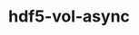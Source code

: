 ---
title: "hdf5-vol-async"
layout: cache
categories: [package, develop]
meta: {"versions": ["1.5", "1.6", "1.7"], "compilers": ["gcc@=11.1.0", "oneapi@=2023.1.0", "oneapi@=2023.2.0"], "oss": ["ubuntu20.04"], "platforms": ["linux"], "targets": ["ppc64le", "x86_64", "x86_64_v3"], "stacks": ["data-vis-sdk", "e4s", "e4s-oneapi", "e4s-power", "root"], "num_specs": 93, "num_specs_by_stack": {"e4s-power": 31, "root": 93, "e4s-oneapi": 9, "e4s": 32, "data-vis-sdk": 21}}
spec_details: [{"hash": "rn6k7m6rgo5bb3lpwjm2i72th3r3zx3y", "compiler": "gcc@=11.1.0", "versions": ["1.5"], "os": "ubuntu20.04", "platform": "linux", "target": "ppc64le", "variants": ["build_system=cmake", "build_type=RelWithDebInfo", "generator=make", "~ipo", "~memcpy"], "stacks": ["e4s-power", "root"], "size": "-", "tarball": "https://binaries.spack.io/develop/build_cache/linux-ubuntu20.04-ppc64le/gcc-11.1.0/hdf5-vol-async-1.5/linux-ubuntu20.04-ppc64le-gcc-11.1.0-hdf5-vol-async-1.5-rn6k7m6rgo5bb3lpwjm2i72th3r3zx3y.spack"}, {"hash": "r7hihxbvtdiiu7y7t2injfa42w6zrt4x", "compiler": "gcc@=11.1.0", "versions": ["1.7"], "os": "ubuntu20.04", "platform": "linux", "target": "ppc64le", "variants": ["build_system=cmake", "build_type=Release", "generator=make", "~ipo", "~memcpy"], "stacks": ["e4s-power", "root"], "size": "-", "tarball": "https://binaries.spack.io/develop/build_cache/linux-ubuntu20.04-ppc64le/gcc-11.1.0/hdf5-vol-async-1.7/linux-ubuntu20.04-ppc64le-gcc-11.1.0-hdf5-vol-async-1.7-r7hihxbvtdiiu7y7t2injfa42w6zrt4x.spack"}, {"hash": "5h2s55iwi2zh7lrhlxbl36bjmivkzy36", "compiler": "gcc@=11.1.0", "versions": ["1.6"], "os": "ubuntu20.04", "platform": "linux", "target": "ppc64le", "variants": ["build_system=cmake", "build_type=Release", "generator=make", "~ipo", "~memcpy"], "stacks": ["e4s-power", "root"], "size": "-", "tarball": "https://binaries.spack.io/develop/build_cache/linux-ubuntu20.04-ppc64le/gcc-11.1.0/hdf5-vol-async-1.6/linux-ubuntu20.04-ppc64le-gcc-11.1.0-hdf5-vol-async-1.6-5h2s55iwi2zh7lrhlxbl36bjmivkzy36.spack"}, {"hash": "nfsfsfjrkvrwoanqbigthim47os7lvbe", "compiler": "gcc@=11.1.0", "versions": ["1.6"], "os": "ubuntu20.04", "platform": "linux", "target": "ppc64le", "variants": ["build_system=cmake", "build_type=Release", "generator=make", "~ipo", "~memcpy"], "stacks": ["e4s-power", "root"], "size": "-", "tarball": "https://binaries.spack.io/develop/build_cache/linux-ubuntu20.04-ppc64le/gcc-11.1.0/hdf5-vol-async-1.6/linux-ubuntu20.04-ppc64le-gcc-11.1.0-hdf5-vol-async-1.6-nfsfsfjrkvrwoanqbigthim47os7lvbe.spack"}, {"hash": "7zi53ktk7qkx73t7aet6zielcrrlr6vw", "compiler": "gcc@=11.1.0", "versions": ["1.6"], "os": "ubuntu20.04", "platform": "linux", "target": "ppc64le", "variants": ["build_system=cmake", "build_type=Release", "generator=make", "~ipo", "~memcpy"], "stacks": ["e4s-power", "root"], "size": "-", "tarball": "https://binaries.spack.io/develop/build_cache/linux-ubuntu20.04-ppc64le/gcc-11.1.0/hdf5-vol-async-1.6/linux-ubuntu20.04-ppc64le-gcc-11.1.0-hdf5-vol-async-1.6-7zi53ktk7qkx73t7aet6zielcrrlr6vw.spack"}, {"hash": "oeghyj4e67ypornadpm445ylumkmcjpg", "compiler": "gcc@=11.1.0", "versions": ["1.6"], "os": "ubuntu20.04", "platform": "linux", "target": "ppc64le", "variants": ["build_system=cmake", "build_type=Release", "generator=make", "~ipo", "~memcpy"], "stacks": ["e4s-power", "root"], "size": "-", "tarball": "https://binaries.spack.io/develop/build_cache/linux-ubuntu20.04-ppc64le/gcc-11.1.0/hdf5-vol-async-1.6/linux-ubuntu20.04-ppc64le-gcc-11.1.0-hdf5-vol-async-1.6-oeghyj4e67ypornadpm445ylumkmcjpg.spack"}, {"hash": "vrjhalj73y2wgiig4tkxzsy5nuadyg7o", "compiler": "gcc@=11.1.0", "versions": ["1.6"], "os": "ubuntu20.04", "platform": "linux", "target": "ppc64le", "variants": ["build_system=cmake", "build_type=Release", "generator=make", "~ipo", "~memcpy"], "stacks": ["e4s-power", "root"], "size": "-", "tarball": "https://binaries.spack.io/develop/build_cache/linux-ubuntu20.04-ppc64le/gcc-11.1.0/hdf5-vol-async-1.6/linux-ubuntu20.04-ppc64le-gcc-11.1.0-hdf5-vol-async-1.6-vrjhalj73y2wgiig4tkxzsy5nuadyg7o.spack"}, {"hash": "pyk4tijmjlhnn52qcsnmsfkcd5kjkwcb", "compiler": "gcc@=11.1.0", "versions": ["1.7"], "os": "ubuntu20.04", "platform": "linux", "target": "ppc64le", "variants": ["build_system=cmake", "build_type=Release", "generator=make", "~ipo", "~memcpy"], "stacks": ["e4s-power", "root"], "size": "-", "tarball": "https://binaries.spack.io/develop/build_cache/linux-ubuntu20.04-ppc64le/gcc-11.1.0/hdf5-vol-async-1.7/linux-ubuntu20.04-ppc64le-gcc-11.1.0-hdf5-vol-async-1.7-pyk4tijmjlhnn52qcsnmsfkcd5kjkwcb.spack"}, {"hash": "db42hizczmolscnfayggkwmkt7ijtz73", "compiler": "gcc@=11.1.0", "versions": ["1.5"], "os": "ubuntu20.04", "platform": "linux", "target": "ppc64le", "variants": ["build_system=cmake", "build_type=Release", "generator=make", "~ipo", "~memcpy"], "stacks": ["e4s-power", "root"], "size": "-", "tarball": "https://binaries.spack.io/develop/build_cache/linux-ubuntu20.04-ppc64le/gcc-11.1.0/hdf5-vol-async-1.5/linux-ubuntu20.04-ppc64le-gcc-11.1.0-hdf5-vol-async-1.5-db42hizczmolscnfayggkwmkt7ijtz73.spack"}, {"hash": "cui3crljz6i5xe3jyfg5sjdsokvbw5ds", "compiler": "gcc@=11.1.0", "versions": ["1.7"], "os": "ubuntu20.04", "platform": "linux", "target": "ppc64le", "variants": ["build_system=cmake", "build_type=Release", "generator=make", "~ipo", "~memcpy"], "stacks": ["e4s-power", "root"], "size": "-", "tarball": "https://binaries.spack.io/develop/build_cache/linux-ubuntu20.04-ppc64le/gcc-11.1.0/hdf5-vol-async-1.7/linux-ubuntu20.04-ppc64le-gcc-11.1.0-hdf5-vol-async-1.7-cui3crljz6i5xe3jyfg5sjdsokvbw5ds.spack"}, {"hash": "pktpwgfvg7d5lpfyrtabt5atqjr7ifpz", "compiler": "gcc@=11.1.0", "versions": ["1.5"], "os": "ubuntu20.04", "platform": "linux", "target": "ppc64le", "variants": ["build_system=cmake", "build_type=Release", "generator=make", "~ipo", "~memcpy"], "stacks": ["e4s-power", "root"], "size": "-", "tarball": "https://binaries.spack.io/develop/build_cache/linux-ubuntu20.04-ppc64le/gcc-11.1.0/hdf5-vol-async-1.5/linux-ubuntu20.04-ppc64le-gcc-11.1.0-hdf5-vol-async-1.5-pktpwgfvg7d5lpfyrtabt5atqjr7ifpz.spack"}, {"hash": "saho63eoesmumbhn745pvpv43s26cw4k", "compiler": "gcc@=11.1.0", "versions": ["1.7"], "os": "ubuntu20.04", "platform": "linux", "target": "ppc64le", "variants": ["build_system=cmake", "build_type=Release", "generator=make", "~ipo", "~memcpy"], "stacks": ["e4s-power", "root"], "size": "-", "tarball": "https://binaries.spack.io/develop/build_cache/linux-ubuntu20.04-ppc64le/gcc-11.1.0/hdf5-vol-async-1.7/linux-ubuntu20.04-ppc64le-gcc-11.1.0-hdf5-vol-async-1.7-saho63eoesmumbhn745pvpv43s26cw4k.spack"}, {"hash": "3m5ks27s2ikshf5qdm3lwlb3jdkonutq", "compiler": "gcc@=11.1.0", "versions": ["1.7"], "os": "ubuntu20.04", "platform": "linux", "target": "ppc64le", "variants": ["build_system=cmake", "build_type=Release", "generator=make", "~ipo", "~memcpy"], "stacks": ["e4s-power", "root"], "size": "-", "tarball": "https://binaries.spack.io/develop/build_cache/linux-ubuntu20.04-ppc64le/gcc-11.1.0/hdf5-vol-async-1.7/linux-ubuntu20.04-ppc64le-gcc-11.1.0-hdf5-vol-async-1.7-3m5ks27s2ikshf5qdm3lwlb3jdkonutq.spack"}, {"hash": "abtjdn7w2qbyojxhndn4t2w2rz26siur", "compiler": "gcc@=11.1.0", "versions": ["1.5"], "os": "ubuntu20.04", "platform": "linux", "target": "ppc64le", "variants": ["build_system=cmake", "build_type=RelWithDebInfo", "generator=make", "~ipo", "~memcpy"], "stacks": ["e4s-power", "root"], "size": "-", "tarball": "https://binaries.spack.io/develop/build_cache/linux-ubuntu20.04-ppc64le/gcc-11.1.0/hdf5-vol-async-1.5/linux-ubuntu20.04-ppc64le-gcc-11.1.0-hdf5-vol-async-1.5-abtjdn7w2qbyojxhndn4t2w2rz26siur.spack"}, {"hash": "6ndb5axw56oevfocxffseavbzol7kobf", "compiler": "gcc@=11.1.0", "versions": ["1.7"], "os": "ubuntu20.04", "platform": "linux", "target": "ppc64le", "variants": ["build_system=cmake", "build_type=Release", "generator=make", "~ipo", "~memcpy"], "stacks": ["e4s-power", "root"], "size": "-", "tarball": "https://binaries.spack.io/develop/build_cache/linux-ubuntu20.04-ppc64le/gcc-11.1.0/hdf5-vol-async-1.7/linux-ubuntu20.04-ppc64le-gcc-11.1.0-hdf5-vol-async-1.7-6ndb5axw56oevfocxffseavbzol7kobf.spack"}, {"hash": "zry6xomjpdrmtd5qsyj3er5qpyawqb2z", "compiler": "gcc@=11.1.0", "versions": ["1.5"], "os": "ubuntu20.04", "platform": "linux", "target": "ppc64le", "variants": ["build_system=cmake", "build_type=Release", "generator=make", "~ipo", "~memcpy"], "stacks": ["e4s-power", "root"], "size": "-", "tarball": "https://binaries.spack.io/develop/build_cache/linux-ubuntu20.04-ppc64le/gcc-11.1.0/hdf5-vol-async-1.5/linux-ubuntu20.04-ppc64le-gcc-11.1.0-hdf5-vol-async-1.5-zry6xomjpdrmtd5qsyj3er5qpyawqb2z.spack"}, {"hash": "hhf2otfhqgorminnjcq3jtirhkrq35t7", "compiler": "gcc@=11.1.0", "versions": ["1.7"], "os": "ubuntu20.04", "platform": "linux", "target": "ppc64le", "variants": ["build_system=cmake", "build_type=Release", "generator=make", "~ipo", "~memcpy"], "stacks": ["e4s-power", "root"], "size": "-", "tarball": "https://binaries.spack.io/develop/build_cache/linux-ubuntu20.04-ppc64le/gcc-11.1.0/hdf5-vol-async-1.7/linux-ubuntu20.04-ppc64le-gcc-11.1.0-hdf5-vol-async-1.7-hhf2otfhqgorminnjcq3jtirhkrq35t7.spack"}, {"hash": "m43m4vf2agoz3fsfg2g3lzw72ikp7pj6", "compiler": "gcc@=11.1.0", "versions": ["1.7"], "os": "ubuntu20.04", "platform": "linux", "target": "ppc64le", "variants": ["build_system=cmake", "build_type=Release", "generator=make", "~ipo", "~memcpy"], "stacks": ["e4s-power", "root"], "size": "-", "tarball": "https://binaries.spack.io/develop/build_cache/linux-ubuntu20.04-ppc64le/gcc-11.1.0/hdf5-vol-async-1.7/linux-ubuntu20.04-ppc64le-gcc-11.1.0-hdf5-vol-async-1.7-m43m4vf2agoz3fsfg2g3lzw72ikp7pj6.spack"}, {"hash": "2upkfpdjiur3mhy4attvt43y762nw6dg", "compiler": "gcc@=11.1.0", "versions": ["1.7"], "os": "ubuntu20.04", "platform": "linux", "target": "ppc64le", "variants": ["build_system=cmake", "build_type=Release", "generator=make", "~ipo", "~memcpy"], "stacks": ["e4s-power", "root"], "size": "-", "tarball": "https://binaries.spack.io/develop/build_cache/linux-ubuntu20.04-ppc64le/gcc-11.1.0/hdf5-vol-async-1.7/linux-ubuntu20.04-ppc64le-gcc-11.1.0-hdf5-vol-async-1.7-2upkfpdjiur3mhy4attvt43y762nw6dg.spack"}, {"hash": "ngtl3cf4ailm6cniu4byuivo4ep5m5hm", "compiler": "gcc@=11.1.0", "versions": ["1.7"], "os": "ubuntu20.04", "platform": "linux", "target": "ppc64le", "variants": ["build_system=cmake", "build_type=Release", "generator=make", "~ipo", "~memcpy"], "stacks": ["e4s-power", "root"], "size": "-", "tarball": "https://binaries.spack.io/develop/build_cache/linux-ubuntu20.04-ppc64le/gcc-11.1.0/hdf5-vol-async-1.7/linux-ubuntu20.04-ppc64le-gcc-11.1.0-hdf5-vol-async-1.7-ngtl3cf4ailm6cniu4byuivo4ep5m5hm.spack"}, {"hash": "txmavpfzr2cs7bn5izbgknrnlge3eb5r", "compiler": "gcc@=11.1.0", "versions": ["1.7"], "os": "ubuntu20.04", "platform": "linux", "target": "ppc64le", "variants": ["build_system=cmake", "build_type=Release", "generator=make", "~ipo", "~memcpy"], "stacks": ["e4s-power", "root"], "size": "-", "tarball": "https://binaries.spack.io/develop/build_cache/linux-ubuntu20.04-ppc64le/gcc-11.1.0/hdf5-vol-async-1.7/linux-ubuntu20.04-ppc64le-gcc-11.1.0-hdf5-vol-async-1.7-txmavpfzr2cs7bn5izbgknrnlge3eb5r.spack"}, {"hash": "wly4zf3xjluqivtgkf26q7a3c6g7rov4", "compiler": "gcc@=11.1.0", "versions": ["1.7"], "os": "ubuntu20.04", "platform": "linux", "target": "ppc64le", "variants": ["build_system=cmake", "build_type=Release", "generator=make", "~ipo", "~memcpy"], "stacks": ["e4s-power", "root"], "size": "-", "tarball": "https://binaries.spack.io/develop/build_cache/linux-ubuntu20.04-ppc64le/gcc-11.1.0/hdf5-vol-async-1.7/linux-ubuntu20.04-ppc64le-gcc-11.1.0-hdf5-vol-async-1.7-wly4zf3xjluqivtgkf26q7a3c6g7rov4.spack"}, {"hash": "ecaxo6n3f3icejx6frdumeytmxpqo7rp", "compiler": "gcc@=11.1.0", "versions": ["1.7"], "os": "ubuntu20.04", "platform": "linux", "target": "ppc64le", "variants": ["build_system=cmake", "build_type=Release", "generator=make", "~ipo", "~memcpy"], "stacks": ["e4s-power", "root"], "size": "-", "tarball": "https://binaries.spack.io/develop/build_cache/linux-ubuntu20.04-ppc64le/gcc-11.1.0/hdf5-vol-async-1.7/linux-ubuntu20.04-ppc64le-gcc-11.1.0-hdf5-vol-async-1.7-ecaxo6n3f3icejx6frdumeytmxpqo7rp.spack"}, {"hash": "6vfmn3frgoopkwpuo22mfayarlck2sqr", "compiler": "gcc@=11.1.0", "versions": ["1.7"], "os": "ubuntu20.04", "platform": "linux", "target": "ppc64le", "variants": ["build_system=cmake", "build_type=Release", "generator=make", "~ipo", "~memcpy"], "stacks": ["e4s-power", "root"], "size": "-", "tarball": "https://binaries.spack.io/develop/build_cache/linux-ubuntu20.04-ppc64le/gcc-11.1.0/hdf5-vol-async-1.7/linux-ubuntu20.04-ppc64le-gcc-11.1.0-hdf5-vol-async-1.7-6vfmn3frgoopkwpuo22mfayarlck2sqr.spack"}, {"hash": "evitpogqc6mljiaxsig5dg463ao7kbrc", "compiler": "gcc@=11.1.0", "versions": ["1.7"], "os": "ubuntu20.04", "platform": "linux", "target": "ppc64le", "variants": ["build_system=cmake", "build_type=Release", "generator=make", "~ipo", "~memcpy"], "stacks": ["e4s-power", "root"], "size": "-", "tarball": "https://binaries.spack.io/develop/build_cache/linux-ubuntu20.04-ppc64le/gcc-11.1.0/hdf5-vol-async-1.7/linux-ubuntu20.04-ppc64le-gcc-11.1.0-hdf5-vol-async-1.7-evitpogqc6mljiaxsig5dg463ao7kbrc.spack"}, {"hash": "xgcplyeapvursj64g4h3oj2lwxeo5brk", "compiler": "gcc@=11.1.0", "versions": ["1.5"], "os": "ubuntu20.04", "platform": "linux", "target": "ppc64le", "variants": ["build_system=cmake", "build_type=RelWithDebInfo", "generator=make", "~ipo", "~memcpy"], "stacks": ["e4s-power", "root"], "size": "-", "tarball": "https://binaries.spack.io/develop/build_cache/linux-ubuntu20.04-ppc64le/gcc-11.1.0/hdf5-vol-async-1.5/linux-ubuntu20.04-ppc64le-gcc-11.1.0-hdf5-vol-async-1.5-xgcplyeapvursj64g4h3oj2lwxeo5brk.spack"}, {"hash": "2pmkpbn3io6pyg3sz5gjrjku6yibh5l5", "compiler": "gcc@=11.1.0", "versions": ["1.5"], "os": "ubuntu20.04", "platform": "linux", "target": "ppc64le", "variants": ["build_system=cmake", "build_type=Release", "generator=make", "~ipo", "~memcpy"], "stacks": ["e4s-power", "root"], "size": "-", "tarball": "https://binaries.spack.io/develop/build_cache/linux-ubuntu20.04-ppc64le/gcc-11.1.0/hdf5-vol-async-1.5/linux-ubuntu20.04-ppc64le-gcc-11.1.0-hdf5-vol-async-1.5-2pmkpbn3io6pyg3sz5gjrjku6yibh5l5.spack"}, {"hash": "k6xpiaftyz2l5tb7oykiode4r5ghemaq", "compiler": "gcc@=11.1.0", "versions": ["1.5"], "os": "ubuntu20.04", "platform": "linux", "target": "ppc64le", "variants": ["build_system=cmake", "build_type=RelWithDebInfo", "generator=make", "~ipo", "~memcpy"], "stacks": ["e4s-power", "root"], "size": "-", "tarball": "https://binaries.spack.io/develop/build_cache/linux-ubuntu20.04-ppc64le/gcc-11.1.0/hdf5-vol-async-1.5/linux-ubuntu20.04-ppc64le-gcc-11.1.0-hdf5-vol-async-1.5-k6xpiaftyz2l5tb7oykiode4r5ghemaq.spack"}, {"hash": "tm2d5y7zndafiv2om6kslpfugo5cijh5", "compiler": "gcc@=11.1.0", "versions": ["1.5"], "os": "ubuntu20.04", "platform": "linux", "target": "ppc64le", "variants": ["build_system=cmake", "build_type=Release", "generator=make", "~ipo", "~memcpy"], "stacks": ["e4s-power", "root"], "size": "-", "tarball": "https://binaries.spack.io/develop/build_cache/linux-ubuntu20.04-ppc64le/gcc-11.1.0/hdf5-vol-async-1.5/linux-ubuntu20.04-ppc64le-gcc-11.1.0-hdf5-vol-async-1.5-tm2d5y7zndafiv2om6kslpfugo5cijh5.spack"}, {"hash": "rknf32h2reppdparo7evixxpjxsqezqq", "compiler": "gcc@=11.1.0", "versions": ["1.5"], "os": "ubuntu20.04", "platform": "linux", "target": "ppc64le", "variants": ["build_system=cmake", "build_type=Release", "generator=make", "~ipo", "~memcpy"], "stacks": ["e4s-power", "root"], "size": "-", "tarball": "https://binaries.spack.io/develop/build_cache/linux-ubuntu20.04-ppc64le/gcc-11.1.0/hdf5-vol-async-1.5/linux-ubuntu20.04-ppc64le-gcc-11.1.0-hdf5-vol-async-1.5-rknf32h2reppdparo7evixxpjxsqezqq.spack"}, {"hash": "hhb7udw3nuvqhyu3ynr75dr7fdumbnvk", "compiler": "gcc@=11.1.0", "versions": ["1.6"], "os": "ubuntu20.04", "platform": "linux", "target": "ppc64le", "variants": ["build_system=cmake", "build_type=Release", "generator=make", "~ipo", "~memcpy"], "stacks": ["e4s-power", "root"], "size": "-", "tarball": "https://binaries.spack.io/develop/build_cache/linux-ubuntu20.04-ppc64le/gcc-11.1.0/hdf5-vol-async-1.6/linux-ubuntu20.04-ppc64le-gcc-11.1.0-hdf5-vol-async-1.6-hhb7udw3nuvqhyu3ynr75dr7fdumbnvk.spack"}, {"hash": "ar4wzqcho4fopeuyqhyx6hcze6lwqnlq", "compiler": "oneapi@=2023.1.0", "versions": ["1.6"], "os": "ubuntu20.04", "platform": "linux", "target": "x86_64", "variants": ["build_system=cmake", "build_type=Release", "generator=make", "~ipo", "~memcpy"], "stacks": ["e4s-oneapi", "root"], "size": "-", "tarball": "https://binaries.spack.io/develop/build_cache/linux-ubuntu20.04-x86_64/oneapi-2023.1.0/hdf5-vol-async-1.6/linux-ubuntu20.04-x86_64-oneapi-2023.1.0-hdf5-vol-async-1.6-ar4wzqcho4fopeuyqhyx6hcze6lwqnlq.spack"}, {"hash": "rexpkp5qmtyza7wszg76pjkx63z5szq5", "compiler": "oneapi@=2023.1.0", "versions": ["1.6"], "os": "ubuntu20.04", "platform": "linux", "target": "x86_64", "variants": ["build_system=cmake", "build_type=Release", "generator=make", "~ipo", "~memcpy"], "stacks": ["e4s-oneapi", "root"], "size": "-", "tarball": "https://binaries.spack.io/develop/build_cache/linux-ubuntu20.04-x86_64/oneapi-2023.1.0/hdf5-vol-async-1.6/linux-ubuntu20.04-x86_64-oneapi-2023.1.0-hdf5-vol-async-1.6-rexpkp5qmtyza7wszg76pjkx63z5szq5.spack"}, {"hash": "r356phpvp6rgqfbu56u5iz3l4to7fo42", "compiler": "oneapi@=2023.1.0", "versions": ["1.6"], "os": "ubuntu20.04", "platform": "linux", "target": "x86_64", "variants": ["build_system=cmake", "build_type=Release", "generator=make", "~ipo", "~memcpy"], "stacks": ["e4s-oneapi", "root"], "size": "-", "tarball": "https://binaries.spack.io/develop/build_cache/linux-ubuntu20.04-x86_64/oneapi-2023.1.0/hdf5-vol-async-1.6/linux-ubuntu20.04-x86_64-oneapi-2023.1.0-hdf5-vol-async-1.6-r356phpvp6rgqfbu56u5iz3l4to7fo42.spack"}, {"hash": "7ei4zwh5gh5emuam733p2rqlcbkxcf7g", "compiler": "oneapi@=2023.2.0", "versions": ["1.7"], "os": "ubuntu20.04", "platform": "linux", "target": "x86_64", "variants": ["build_system=cmake", "build_type=Release", "generator=make", "~ipo", "~memcpy"], "stacks": ["e4s-oneapi", "root"], "size": "-", "tarball": "https://binaries.spack.io/develop/build_cache/linux-ubuntu20.04-x86_64/oneapi-2023.2.0/hdf5-vol-async-1.7/linux-ubuntu20.04-x86_64-oneapi-2023.2.0-hdf5-vol-async-1.7-7ei4zwh5gh5emuam733p2rqlcbkxcf7g.spack"}, {"hash": "7e3cufj2eeott6iqqksi2n22wcipj2ji", "compiler": "oneapi@=2023.2.0", "versions": ["1.7"], "os": "ubuntu20.04", "platform": "linux", "target": "x86_64", "variants": ["build_system=cmake", "build_type=Release", "generator=make", "~ipo", "~memcpy"], "stacks": ["e4s-oneapi", "root"], "size": "-", "tarball": "https://binaries.spack.io/develop/build_cache/linux-ubuntu20.04-x86_64/oneapi-2023.2.0/hdf5-vol-async-1.7/linux-ubuntu20.04-x86_64-oneapi-2023.2.0-hdf5-vol-async-1.7-7e3cufj2eeott6iqqksi2n22wcipj2ji.spack"}, {"hash": "lqhh26fd7m37fwphotbuvjh44v6c7j6n", "compiler": "oneapi@=2023.2.0", "versions": ["1.7"], "os": "ubuntu20.04", "platform": "linux", "target": "x86_64", "variants": ["build_system=cmake", "build_type=Release", "generator=make", "~ipo", "~memcpy"], "stacks": ["e4s-oneapi", "root"], "size": "-", "tarball": "https://binaries.spack.io/develop/build_cache/linux-ubuntu20.04-x86_64/oneapi-2023.2.0/hdf5-vol-async-1.7/linux-ubuntu20.04-x86_64-oneapi-2023.2.0-hdf5-vol-async-1.7-lqhh26fd7m37fwphotbuvjh44v6c7j6n.spack"}, {"hash": "frmrvaozbmyr23ysjalbzetasiyxh32p", "compiler": "oneapi@=2023.2.0", "versions": ["1.7"], "os": "ubuntu20.04", "platform": "linux", "target": "x86_64", "variants": ["build_system=cmake", "build_type=Release", "generator=make", "~ipo", "~memcpy"], "stacks": ["e4s-oneapi", "root"], "size": "-", "tarball": "https://binaries.spack.io/develop/build_cache/linux-ubuntu20.04-x86_64/oneapi-2023.2.0/hdf5-vol-async-1.7/linux-ubuntu20.04-x86_64-oneapi-2023.2.0-hdf5-vol-async-1.7-frmrvaozbmyr23ysjalbzetasiyxh32p.spack"}, {"hash": "oxrqao6md5qchgb7srmbldpgud5phdb3", "compiler": "oneapi@=2023.2.0", "versions": ["1.7"], "os": "ubuntu20.04", "platform": "linux", "target": "x86_64", "variants": ["build_system=cmake", "build_type=Release", "generator=make", "~ipo", "~memcpy"], "stacks": ["e4s-oneapi", "root"], "size": "-", "tarball": "https://binaries.spack.io/develop/build_cache/linux-ubuntu20.04-x86_64/oneapi-2023.2.0/hdf5-vol-async-1.7/linux-ubuntu20.04-x86_64-oneapi-2023.2.0-hdf5-vol-async-1.7-oxrqao6md5qchgb7srmbldpgud5phdb3.spack"}, {"hash": "o2av2r3xctrl2lwqe6w5dj6lpkvkzcza", "compiler": "oneapi@=2023.2.0", "versions": ["1.7"], "os": "ubuntu20.04", "platform": "linux", "target": "x86_64", "variants": ["build_system=cmake", "build_type=Release", "generator=make", "~ipo", "~memcpy"], "stacks": ["e4s-oneapi", "root"], "size": "-", "tarball": "https://binaries.spack.io/develop/build_cache/linux-ubuntu20.04-x86_64/oneapi-2023.2.0/hdf5-vol-async-1.7/linux-ubuntu20.04-x86_64-oneapi-2023.2.0-hdf5-vol-async-1.7-o2av2r3xctrl2lwqe6w5dj6lpkvkzcza.spack"}, {"hash": "cnkyejeifb6p65dccgf5jlttiwtmhdrh", "compiler": "gcc@=11.1.0", "versions": ["1.5"], "os": "ubuntu20.04", "platform": "linux", "target": "x86_64_v3", "variants": ["build_system=cmake", "build_type=Release", "generator=make", "~ipo", "~memcpy"], "stacks": ["e4s", "root"], "size": "-", "tarball": "https://binaries.spack.io/develop/build_cache/linux-ubuntu20.04-x86_64_v3/gcc-11.1.0/hdf5-vol-async-1.5/linux-ubuntu20.04-x86_64_v3-gcc-11.1.0-hdf5-vol-async-1.5-cnkyejeifb6p65dccgf5jlttiwtmhdrh.spack"}, {"hash": "44meydaxvmsdsygz5astqbpgm2lvj22f", "compiler": "gcc@=11.1.0", "versions": ["1.5"], "os": "ubuntu20.04", "platform": "linux", "target": "x86_64_v3", "variants": ["build_system=cmake", "build_type=Release", "generator=make", "~ipo", "~memcpy"], "stacks": ["e4s", "root"], "size": "-", "tarball": "https://binaries.spack.io/develop/build_cache/linux-ubuntu20.04-x86_64_v3/gcc-11.1.0/hdf5-vol-async-1.5/linux-ubuntu20.04-x86_64_v3-gcc-11.1.0-hdf5-vol-async-1.5-44meydaxvmsdsygz5astqbpgm2lvj22f.spack"}, {"hash": "ryjqms5skb4nqno6eowubnz65gob77a6", "compiler": "gcc@=11.1.0", "versions": ["1.5"], "os": "ubuntu20.04", "platform": "linux", "target": "x86_64_v3", "variants": ["build_system=cmake", "build_type=Release", "generator=make", "~ipo", "~memcpy"], "stacks": ["e4s", "root"], "size": "-", "tarball": "https://binaries.spack.io/develop/build_cache/linux-ubuntu20.04-x86_64_v3/gcc-11.1.0/hdf5-vol-async-1.5/linux-ubuntu20.04-x86_64_v3-gcc-11.1.0-hdf5-vol-async-1.5-ryjqms5skb4nqno6eowubnz65gob77a6.spack"}, {"hash": "qdvbwteq432fjfbml4hhx6o52xya73n2", "compiler": "gcc@=11.1.0", "versions": ["1.6"], "os": "ubuntu20.04", "platform": "linux", "target": "x86_64_v3", "variants": ["build_system=cmake", "build_type=Release", "generator=make", "~ipo", "~memcpy"], "stacks": ["data-vis-sdk", "root"], "size": "-", "tarball": "https://binaries.spack.io/develop/build_cache/linux-ubuntu20.04-x86_64_v3/gcc-11.1.0/hdf5-vol-async-1.6/linux-ubuntu20.04-x86_64_v3-gcc-11.1.0-hdf5-vol-async-1.6-qdvbwteq432fjfbml4hhx6o52xya73n2.spack"}, {"hash": "3ct7a7vcgdptdpprvwpxvdiprejco44u", "compiler": "gcc@=11.1.0", "versions": ["1.5"], "os": "ubuntu20.04", "platform": "linux", "target": "x86_64_v3", "variants": ["build_system=cmake", "build_type=RelWithDebInfo", "generator=make", "~ipo", "~memcpy"], "stacks": ["data-vis-sdk", "root"], "size": "-", "tarball": "https://binaries.spack.io/develop/build_cache/linux-ubuntu20.04-x86_64_v3/gcc-11.1.0/hdf5-vol-async-1.5/linux-ubuntu20.04-x86_64_v3-gcc-11.1.0-hdf5-vol-async-1.5-3ct7a7vcgdptdpprvwpxvdiprejco44u.spack"}, {"hash": "uy7fixps74bfwkfypabf5xxd2674jri7", "compiler": "gcc@=11.1.0", "versions": ["1.5"], "os": "ubuntu20.04", "platform": "linux", "target": "x86_64_v3", "variants": ["build_system=cmake", "build_type=RelWithDebInfo", "generator=make", "~ipo", "~memcpy"], "stacks": ["data-vis-sdk", "root"], "size": "-", "tarball": "https://binaries.spack.io/develop/build_cache/linux-ubuntu20.04-x86_64_v3/gcc-11.1.0/hdf5-vol-async-1.5/linux-ubuntu20.04-x86_64_v3-gcc-11.1.0-hdf5-vol-async-1.5-uy7fixps74bfwkfypabf5xxd2674jri7.spack"}, {"hash": "uxyen4wig3m7b7xwngzngregfcrykebn", "compiler": "gcc@=11.1.0", "versions": ["1.5"], "os": "ubuntu20.04", "platform": "linux", "target": "x86_64_v3", "variants": ["build_system=cmake", "build_type=Release", "generator=make", "~ipo", "~memcpy"], "stacks": ["data-vis-sdk", "root"], "size": "-", "tarball": "https://binaries.spack.io/develop/build_cache/linux-ubuntu20.04-x86_64_v3/gcc-11.1.0/hdf5-vol-async-1.5/linux-ubuntu20.04-x86_64_v3-gcc-11.1.0-hdf5-vol-async-1.5-uxyen4wig3m7b7xwngzngregfcrykebn.spack"}, {"hash": "lajbtni5uxwwbxaip6hqzb6lf7w7bz5m", "compiler": "gcc@=11.1.0", "versions": ["1.6"], "os": "ubuntu20.04", "platform": "linux", "target": "x86_64_v3", "variants": ["build_system=cmake", "build_type=Release", "generator=make", "~ipo", "~memcpy"], "stacks": ["data-vis-sdk", "root"], "size": "-", "tarball": "https://binaries.spack.io/develop/build_cache/linux-ubuntu20.04-x86_64_v3/gcc-11.1.0/hdf5-vol-async-1.6/linux-ubuntu20.04-x86_64_v3-gcc-11.1.0-hdf5-vol-async-1.6-lajbtni5uxwwbxaip6hqzb6lf7w7bz5m.spack"}, {"hash": "mefm2jzgkk7blxisdai6el6vtwadmghc", "compiler": "gcc@=11.1.0", "versions": ["1.7"], "os": "ubuntu20.04", "platform": "linux", "target": "x86_64_v3", "variants": ["build_system=cmake", "build_type=Release", "generator=make", "~ipo", "~memcpy"], "stacks": ["data-vis-sdk", "root"], "size": "-", "tarball": "https://binaries.spack.io/develop/build_cache/linux-ubuntu20.04-x86_64_v3/gcc-11.1.0/hdf5-vol-async-1.7/linux-ubuntu20.04-x86_64_v3-gcc-11.1.0-hdf5-vol-async-1.7-mefm2jzgkk7blxisdai6el6vtwadmghc.spack"}, {"hash": "gtfhq6mv55qbbzg5dz36vd57pqmndxa5", "compiler": "gcc@=11.1.0", "versions": ["1.5"], "os": "ubuntu20.04", "platform": "linux", "target": "x86_64_v3", "variants": ["build_system=cmake", "build_type=Release", "generator=make", "~ipo", "~memcpy"], "stacks": ["data-vis-sdk", "root"], "size": "-", "tarball": "https://binaries.spack.io/develop/build_cache/linux-ubuntu20.04-x86_64_v3/gcc-11.1.0/hdf5-vol-async-1.5/linux-ubuntu20.04-x86_64_v3-gcc-11.1.0-hdf5-vol-async-1.5-gtfhq6mv55qbbzg5dz36vd57pqmndxa5.spack"}, {"hash": "liju752qjjzfch5nnvtrmza2qbgiz75m", "compiler": "gcc@=11.1.0", "versions": ["1.7"], "os": "ubuntu20.04", "platform": "linux", "target": "x86_64_v3", "variants": ["build_system=cmake", "build_type=Release", "generator=make", "~ipo", "~memcpy"], "stacks": ["e4s", "root"], "size": "-", "tarball": "https://binaries.spack.io/develop/build_cache/linux-ubuntu20.04-x86_64_v3/gcc-11.1.0/hdf5-vol-async-1.7/linux-ubuntu20.04-x86_64_v3-gcc-11.1.0-hdf5-vol-async-1.7-liju752qjjzfch5nnvtrmza2qbgiz75m.spack"}, {"hash": "rwfdqpibfrmaytok2ulneidv5socmyuk", "compiler": "gcc@=11.1.0", "versions": ["1.7"], "os": "ubuntu20.04", "platform": "linux", "target": "x86_64_v3", "variants": ["build_system=cmake", "build_type=Release", "generator=make", "~ipo", "~memcpy"], "stacks": ["data-vis-sdk", "root"], "size": "-", "tarball": "https://binaries.spack.io/develop/build_cache/linux-ubuntu20.04-x86_64_v3/gcc-11.1.0/hdf5-vol-async-1.7/linux-ubuntu20.04-x86_64_v3-gcc-11.1.0-hdf5-vol-async-1.7-rwfdqpibfrmaytok2ulneidv5socmyuk.spack"}, {"hash": "dmvxgdi3k53uacokq362rhv5a4mrspzu", "compiler": "gcc@=11.1.0", "versions": ["1.6"], "os": "ubuntu20.04", "platform": "linux", "target": "x86_64_v3", "variants": ["build_system=cmake", "build_type=Release", "generator=make", "~ipo", "~memcpy"], "stacks": ["data-vis-sdk", "root"], "size": "-", "tarball": "https://binaries.spack.io/develop/build_cache/linux-ubuntu20.04-x86_64_v3/gcc-11.1.0/hdf5-vol-async-1.6/linux-ubuntu20.04-x86_64_v3-gcc-11.1.0-hdf5-vol-async-1.6-dmvxgdi3k53uacokq362rhv5a4mrspzu.spack"}, {"hash": "6nttwhs2spgkkbbmj3mggftrzp7oge6y", "compiler": "gcc@=11.1.0", "versions": ["1.5"], "os": "ubuntu20.04", "platform": "linux", "target": "x86_64_v3", "variants": ["build_system=cmake", "build_type=RelWithDebInfo", "generator=make", "~ipo", "~memcpy"], "stacks": ["data-vis-sdk", "root"], "size": "-", "tarball": "https://binaries.spack.io/develop/build_cache/linux-ubuntu20.04-x86_64_v3/gcc-11.1.0/hdf5-vol-async-1.5/linux-ubuntu20.04-x86_64_v3-gcc-11.1.0-hdf5-vol-async-1.5-6nttwhs2spgkkbbmj3mggftrzp7oge6y.spack"}, {"hash": "3z3ppzw6sjh57rnkbkzmm7uaitoryn7n", "compiler": "gcc@=11.1.0", "versions": ["1.5"], "os": "ubuntu20.04", "platform": "linux", "target": "x86_64_v3", "variants": ["build_system=cmake", "build_type=Release", "generator=make", "~ipo", "~memcpy"], "stacks": ["e4s", "root"], "size": "-", "tarball": "https://binaries.spack.io/develop/build_cache/linux-ubuntu20.04-x86_64_v3/gcc-11.1.0/hdf5-vol-async-1.5/linux-ubuntu20.04-x86_64_v3-gcc-11.1.0-hdf5-vol-async-1.5-3z3ppzw6sjh57rnkbkzmm7uaitoryn7n.spack"}, {"hash": "scznaxhwao3gfpdhihhvk7vf27phjj3g", "compiler": "gcc@=11.1.0", "versions": ["1.5"], "os": "ubuntu20.04", "platform": "linux", "target": "x86_64_v3", "variants": ["build_system=cmake", "build_type=RelWithDebInfo", "generator=make", "~ipo", "~memcpy"], "stacks": ["e4s", "root"], "size": "-", "tarball": "https://binaries.spack.io/develop/build_cache/linux-ubuntu20.04-x86_64_v3/gcc-11.1.0/hdf5-vol-async-1.5/linux-ubuntu20.04-x86_64_v3-gcc-11.1.0-hdf5-vol-async-1.5-scznaxhwao3gfpdhihhvk7vf27phjj3g.spack"}, {"hash": "wgcjdmd3dw3mywrrrf5l2wrfzfplnfrd", "compiler": "gcc@=11.1.0", "versions": ["1.6"], "os": "ubuntu20.04", "platform": "linux", "target": "x86_64_v3", "variants": ["build_system=cmake", "build_type=Release", "generator=make", "~ipo", "~memcpy"], "stacks": ["data-vis-sdk", "root"], "size": "-", "tarball": "https://binaries.spack.io/develop/build_cache/linux-ubuntu20.04-x86_64_v3/gcc-11.1.0/hdf5-vol-async-1.6/linux-ubuntu20.04-x86_64_v3-gcc-11.1.0-hdf5-vol-async-1.6-wgcjdmd3dw3mywrrrf5l2wrfzfplnfrd.spack"}, {"hash": "enakvok6z2yik37thz3tmfgizb4qnrvz", "compiler": "gcc@=11.1.0", "versions": ["1.5"], "os": "ubuntu20.04", "platform": "linux", "target": "x86_64_v3", "variants": ["build_system=cmake", "build_type=RelWithDebInfo", "generator=make", "~ipo", "~memcpy"], "stacks": ["data-vis-sdk", "root"], "size": "-", "tarball": "https://binaries.spack.io/develop/build_cache/linux-ubuntu20.04-x86_64_v3/gcc-11.1.0/hdf5-vol-async-1.5/linux-ubuntu20.04-x86_64_v3-gcc-11.1.0-hdf5-vol-async-1.5-enakvok6z2yik37thz3tmfgizb4qnrvz.spack"}, {"hash": "4navkcymdsa4mf6z3hezvep3tqefytku", "compiler": "gcc@=11.1.0", "versions": ["1.7"], "os": "ubuntu20.04", "platform": "linux", "target": "x86_64_v3", "variants": ["build_system=cmake", "build_type=Release", "generator=make", "~ipo", "~memcpy"], "stacks": ["data-vis-sdk", "root"], "size": "-", "tarball": "https://binaries.spack.io/develop/build_cache/linux-ubuntu20.04-x86_64_v3/gcc-11.1.0/hdf5-vol-async-1.7/linux-ubuntu20.04-x86_64_v3-gcc-11.1.0-hdf5-vol-async-1.7-4navkcymdsa4mf6z3hezvep3tqefytku.spack"}, {"hash": "bkcqbqjdajntjry7yibudn65vedgarui", "compiler": "gcc@=11.1.0", "versions": ["1.5"], "os": "ubuntu20.04", "platform": "linux", "target": "x86_64_v3", "variants": ["build_system=cmake", "build_type=Release", "generator=make", "~ipo", "~memcpy"], "stacks": ["data-vis-sdk", "root"], "size": "-", "tarball": "https://binaries.spack.io/develop/build_cache/linux-ubuntu20.04-x86_64_v3/gcc-11.1.0/hdf5-vol-async-1.5/linux-ubuntu20.04-x86_64_v3-gcc-11.1.0-hdf5-vol-async-1.5-bkcqbqjdajntjry7yibudn65vedgarui.spack"}, {"hash": "wsayymuopbbi4jvpxnhtxp4xbof2j33r", "compiler": "gcc@=11.1.0", "versions": ["1.6"], "os": "ubuntu20.04", "platform": "linux", "target": "x86_64_v3", "variants": ["build_system=cmake", "build_type=Release", "generator=make", "~ipo", "~memcpy"], "stacks": ["e4s", "root"], "size": "-", "tarball": "https://binaries.spack.io/develop/build_cache/linux-ubuntu20.04-x86_64_v3/gcc-11.1.0/hdf5-vol-async-1.6/linux-ubuntu20.04-x86_64_v3-gcc-11.1.0-hdf5-vol-async-1.6-wsayymuopbbi4jvpxnhtxp4xbof2j33r.spack"}, {"hash": "sh5u7orxdwwdqbpeu3ncycods4qc23pv", "compiler": "gcc@=11.1.0", "versions": ["1.7"], "os": "ubuntu20.04", "platform": "linux", "target": "x86_64_v3", "variants": ["build_system=cmake", "build_type=Release", "generator=make", "~ipo", "~memcpy"], "stacks": ["e4s", "root"], "size": "-", "tarball": "https://binaries.spack.io/develop/build_cache/linux-ubuntu20.04-x86_64_v3/gcc-11.1.0/hdf5-vol-async-1.7/linux-ubuntu20.04-x86_64_v3-gcc-11.1.0-hdf5-vol-async-1.7-sh5u7orxdwwdqbpeu3ncycods4qc23pv.spack"}, {"hash": "qjba6pdvxhciql4e34v7q345a7f5c5gk", "compiler": "gcc@=11.1.0", "versions": ["1.7"], "os": "ubuntu20.04", "platform": "linux", "target": "x86_64_v3", "variants": ["build_system=cmake", "build_type=Release", "generator=make", "~ipo", "~memcpy"], "stacks": ["e4s", "root"], "size": "-", "tarball": "https://binaries.spack.io/develop/build_cache/linux-ubuntu20.04-x86_64_v3/gcc-11.1.0/hdf5-vol-async-1.7/linux-ubuntu20.04-x86_64_v3-gcc-11.1.0-hdf5-vol-async-1.7-qjba6pdvxhciql4e34v7q345a7f5c5gk.spack"}, {"hash": "ky243gsswleo5m6rgu25354f7m5uy3zw", "compiler": "gcc@=11.1.0", "versions": ["1.5"], "os": "ubuntu20.04", "platform": "linux", "target": "x86_64_v3", "variants": ["build_system=cmake", "build_type=RelWithDebInfo", "generator=make", "~ipo", "~memcpy"], "stacks": ["e4s", "root"], "size": "-", "tarball": "https://binaries.spack.io/develop/build_cache/linux-ubuntu20.04-x86_64_v3/gcc-11.1.0/hdf5-vol-async-1.5/linux-ubuntu20.04-x86_64_v3-gcc-11.1.0-hdf5-vol-async-1.5-ky243gsswleo5m6rgu25354f7m5uy3zw.spack"}, {"hash": "da74nr5qowryhzkb26373knaq2axmloz", "compiler": "gcc@=11.1.0", "versions": ["1.7"], "os": "ubuntu20.04", "platform": "linux", "target": "x86_64_v3", "variants": ["build_system=cmake", "build_type=Release", "generator=make", "~ipo", "~memcpy"], "stacks": ["e4s", "root"], "size": "-", "tarball": "https://binaries.spack.io/develop/build_cache/linux-ubuntu20.04-x86_64_v3/gcc-11.1.0/hdf5-vol-async-1.7/linux-ubuntu20.04-x86_64_v3-gcc-11.1.0-hdf5-vol-async-1.7-da74nr5qowryhzkb26373knaq2axmloz.spack"}, {"hash": "bowofwp2xmm7oxk52ioisqjvg4jauluq", "compiler": "gcc@=11.1.0", "versions": ["1.7"], "os": "ubuntu20.04", "platform": "linux", "target": "x86_64_v3", "variants": ["build_system=cmake", "build_type=Release", "generator=make", "~ipo", "~memcpy"], "stacks": ["data-vis-sdk", "root"], "size": "-", "tarball": "https://binaries.spack.io/develop/build_cache/linux-ubuntu20.04-x86_64_v3/gcc-11.1.0/hdf5-vol-async-1.7/linux-ubuntu20.04-x86_64_v3-gcc-11.1.0-hdf5-vol-async-1.7-bowofwp2xmm7oxk52ioisqjvg4jauluq.spack"}, {"hash": "vakzjhe7isxnzftepxrldewgqzxjbcvr", "compiler": "gcc@=11.1.0", "versions": ["1.6"], "os": "ubuntu20.04", "platform": "linux", "target": "x86_64_v3", "variants": ["build_system=cmake", "build_type=Release", "generator=make", "~ipo", "~memcpy"], "stacks": ["e4s", "root"], "size": "-", "tarball": "https://binaries.spack.io/develop/build_cache/linux-ubuntu20.04-x86_64_v3/gcc-11.1.0/hdf5-vol-async-1.6/linux-ubuntu20.04-x86_64_v3-gcc-11.1.0-hdf5-vol-async-1.6-vakzjhe7isxnzftepxrldewgqzxjbcvr.spack"}, {"hash": "y4aapcafiqrzjhx6u37ajpvdx4s2tou3", "compiler": "gcc@=11.1.0", "versions": ["1.7"], "os": "ubuntu20.04", "platform": "linux", "target": "x86_64_v3", "variants": ["build_system=cmake", "build_type=Release", "generator=make", "~ipo", "~memcpy"], "stacks": ["e4s", "root"], "size": "-", "tarball": "https://binaries.spack.io/develop/build_cache/linux-ubuntu20.04-x86_64_v3/gcc-11.1.0/hdf5-vol-async-1.7/linux-ubuntu20.04-x86_64_v3-gcc-11.1.0-hdf5-vol-async-1.7-y4aapcafiqrzjhx6u37ajpvdx4s2tou3.spack"}, {"hash": "x3vicxxz6khwvgqa65wspdaljl3hmkjv", "compiler": "gcc@=11.1.0", "versions": ["1.5"], "os": "ubuntu20.04", "platform": "linux", "target": "x86_64_v3", "variants": ["build_system=cmake", "build_type=Release", "generator=make", "~ipo", "~memcpy"], "stacks": ["data-vis-sdk", "root"], "size": "-", "tarball": "https://binaries.spack.io/develop/build_cache/linux-ubuntu20.04-x86_64_v3/gcc-11.1.0/hdf5-vol-async-1.5/linux-ubuntu20.04-x86_64_v3-gcc-11.1.0-hdf5-vol-async-1.5-x3vicxxz6khwvgqa65wspdaljl3hmkjv.spack"}, {"hash": "mwyqfeorzunbb265ukzut2byn6qzi5p7", "compiler": "gcc@=11.1.0", "versions": ["1.5"], "os": "ubuntu20.04", "platform": "linux", "target": "x86_64_v3", "variants": ["build_system=cmake", "build_type=Release", "generator=make", "~ipo", "~memcpy"], "stacks": ["data-vis-sdk", "root"], "size": "-", "tarball": "https://binaries.spack.io/develop/build_cache/linux-ubuntu20.04-x86_64_v3/gcc-11.1.0/hdf5-vol-async-1.5/linux-ubuntu20.04-x86_64_v3-gcc-11.1.0-hdf5-vol-async-1.5-mwyqfeorzunbb265ukzut2byn6qzi5p7.spack"}, {"hash": "dmjtut4v236dv33h75bngkyphxy6tfhf", "compiler": "gcc@=11.1.0", "versions": ["1.7"], "os": "ubuntu20.04", "platform": "linux", "target": "x86_64_v3", "variants": ["build_system=cmake", "build_type=Release", "generator=make", "~ipo", "~memcpy"], "stacks": ["e4s", "root"], "size": "-", "tarball": "https://binaries.spack.io/develop/build_cache/linux-ubuntu20.04-x86_64_v3/gcc-11.1.0/hdf5-vol-async-1.7/linux-ubuntu20.04-x86_64_v3-gcc-11.1.0-hdf5-vol-async-1.7-dmjtut4v236dv33h75bngkyphxy6tfhf.spack"}, {"hash": "io6tp77fiiy7uptm2tbdla5emq44etpm", "compiler": "gcc@=11.1.0", "versions": ["1.7"], "os": "ubuntu20.04", "platform": "linux", "target": "x86_64_v3", "variants": ["build_system=cmake", "build_type=Release", "generator=make", "~ipo", "~memcpy"], "stacks": ["e4s", "root"], "size": "-", "tarball": "https://binaries.spack.io/develop/build_cache/linux-ubuntu20.04-x86_64_v3/gcc-11.1.0/hdf5-vol-async-1.7/linux-ubuntu20.04-x86_64_v3-gcc-11.1.0-hdf5-vol-async-1.7-io6tp77fiiy7uptm2tbdla5emq44etpm.spack"}, {"hash": "sdrpdit7z2qssrfoffg7bkessextyjur", "compiler": "gcc@=11.1.0", "versions": ["1.7"], "os": "ubuntu20.04", "platform": "linux", "target": "x86_64_v3", "variants": ["build_system=cmake", "build_type=Release", "generator=make", "~ipo", "~memcpy"], "stacks": ["e4s", "root"], "size": "-", "tarball": "https://binaries.spack.io/develop/build_cache/linux-ubuntu20.04-x86_64_v3/gcc-11.1.0/hdf5-vol-async-1.7/linux-ubuntu20.04-x86_64_v3-gcc-11.1.0-hdf5-vol-async-1.7-sdrpdit7z2qssrfoffg7bkessextyjur.spack"}, {"hash": "hj5saash7jxkmy4y52dpr324tebv655f", "compiler": "gcc@=11.1.0", "versions": ["1.5"], "os": "ubuntu20.04", "platform": "linux", "target": "x86_64_v3", "variants": ["build_system=cmake", "build_type=Release", "generator=make", "~ipo", "~memcpy"], "stacks": ["data-vis-sdk", "root"], "size": "-", "tarball": "https://binaries.spack.io/develop/build_cache/linux-ubuntu20.04-x86_64_v3/gcc-11.1.0/hdf5-vol-async-1.5/linux-ubuntu20.04-x86_64_v3-gcc-11.1.0-hdf5-vol-async-1.5-hj5saash7jxkmy4y52dpr324tebv655f.spack"}, {"hash": "slboppii67cpwli3vvpswxo26jwwxi5w", "compiler": "gcc@=11.1.0", "versions": ["1.7"], "os": "ubuntu20.04", "platform": "linux", "target": "x86_64_v3", "variants": ["build_system=cmake", "build_type=Release", "generator=make", "~ipo", "~memcpy"], "stacks": ["e4s", "root"], "size": "-", "tarball": "https://binaries.spack.io/develop/build_cache/linux-ubuntu20.04-x86_64_v3/gcc-11.1.0/hdf5-vol-async-1.7/linux-ubuntu20.04-x86_64_v3-gcc-11.1.0-hdf5-vol-async-1.7-slboppii67cpwli3vvpswxo26jwwxi5w.spack"}, {"hash": "tajtwa2fgrzajisf57hx6l5vczg2gxjl", "compiler": "gcc@=11.1.0", "versions": ["1.5"], "os": "ubuntu20.04", "platform": "linux", "target": "x86_64_v3", "variants": ["build_system=cmake", "build_type=RelWithDebInfo", "generator=make", "~ipo", "~memcpy"], "stacks": ["data-vis-sdk", "root"], "size": "-", "tarball": "https://binaries.spack.io/develop/build_cache/linux-ubuntu20.04-x86_64_v3/gcc-11.1.0/hdf5-vol-async-1.5/linux-ubuntu20.04-x86_64_v3-gcc-11.1.0-hdf5-vol-async-1.5-tajtwa2fgrzajisf57hx6l5vczg2gxjl.spack"}, {"hash": "ryn57lc2oi3krxt4yn5wqwkswjkxeuwu", "compiler": "gcc@=11.1.0", "versions": ["1.7"], "os": "ubuntu20.04", "platform": "linux", "target": "x86_64_v3", "variants": ["build_system=cmake", "build_type=Release", "generator=make", "~ipo", "~memcpy"], "stacks": ["e4s", "root"], "size": "-", "tarball": "https://binaries.spack.io/develop/build_cache/linux-ubuntu20.04-x86_64_v3/gcc-11.1.0/hdf5-vol-async-1.7/linux-ubuntu20.04-x86_64_v3-gcc-11.1.0-hdf5-vol-async-1.7-ryn57lc2oi3krxt4yn5wqwkswjkxeuwu.spack"}, {"hash": "u3a6wzykwyjrmxjvmxenuihhydt2gdeu", "compiler": "gcc@=11.1.0", "versions": ["1.7"], "os": "ubuntu20.04", "platform": "linux", "target": "x86_64_v3", "variants": ["build_system=cmake", "build_type=Release", "generator=make", "~ipo", "~memcpy"], "stacks": ["e4s", "root"], "size": "-", "tarball": "https://binaries.spack.io/develop/build_cache/linux-ubuntu20.04-x86_64_v3/gcc-11.1.0/hdf5-vol-async-1.7/linux-ubuntu20.04-x86_64_v3-gcc-11.1.0-hdf5-vol-async-1.7-u3a6wzykwyjrmxjvmxenuihhydt2gdeu.spack"}, {"hash": "ba2sju3j2omn4vknrey6vvzar5hkzbcq", "compiler": "gcc@=11.1.0", "versions": ["1.5"], "os": "ubuntu20.04", "platform": "linux", "target": "x86_64_v3", "variants": ["build_system=cmake", "build_type=Release", "generator=make", "~ipo", "~memcpy"], "stacks": ["data-vis-sdk", "root"], "size": "-", "tarball": "https://binaries.spack.io/develop/build_cache/linux-ubuntu20.04-x86_64_v3/gcc-11.1.0/hdf5-vol-async-1.5/linux-ubuntu20.04-x86_64_v3-gcc-11.1.0-hdf5-vol-async-1.5-ba2sju3j2omn4vknrey6vvzar5hkzbcq.spack"}, {"hash": "5tn5yz5zymmjmlqyta6fgzrj3ym7prs2", "compiler": "gcc@=11.1.0", "versions": ["1.7"], "os": "ubuntu20.04", "platform": "linux", "target": "x86_64_v3", "variants": ["build_system=cmake", "build_type=Release", "generator=make", "~ipo", "~memcpy"], "stacks": ["e4s", "root"], "size": "-", "tarball": "https://binaries.spack.io/develop/build_cache/linux-ubuntu20.04-x86_64_v3/gcc-11.1.0/hdf5-vol-async-1.7/linux-ubuntu20.04-x86_64_v3-gcc-11.1.0-hdf5-vol-async-1.7-5tn5yz5zymmjmlqyta6fgzrj3ym7prs2.spack"}, {"hash": "6epzlqns2fdgvrqtsshnqfx6mgqqdhan", "compiler": "gcc@=11.1.0", "versions": ["1.7"], "os": "ubuntu20.04", "platform": "linux", "target": "x86_64_v3", "variants": ["build_system=cmake", "build_type=Release", "generator=make", "~ipo", "~memcpy"], "stacks": ["e4s", "root"], "size": "-", "tarball": "https://binaries.spack.io/develop/build_cache/linux-ubuntu20.04-x86_64_v3/gcc-11.1.0/hdf5-vol-async-1.7/linux-ubuntu20.04-x86_64_v3-gcc-11.1.0-hdf5-vol-async-1.7-6epzlqns2fdgvrqtsshnqfx6mgqqdhan.spack"}, {"hash": "dp4biw6ynvs4zik2n55be6ya2trdgn6g", "compiler": "gcc@=11.1.0", "versions": ["1.7"], "os": "ubuntu20.04", "platform": "linux", "target": "x86_64_v3", "variants": ["build_system=cmake", "build_type=Release", "generator=make", "~ipo", "~memcpy"], "stacks": ["e4s", "root"], "size": "-", "tarball": "https://binaries.spack.io/develop/build_cache/linux-ubuntu20.04-x86_64_v3/gcc-11.1.0/hdf5-vol-async-1.7/linux-ubuntu20.04-x86_64_v3-gcc-11.1.0-hdf5-vol-async-1.7-dp4biw6ynvs4zik2n55be6ya2trdgn6g.spack"}, {"hash": "ngc3mpn7hjlipg4vz5hyhgk3fqsrpvrf", "compiler": "gcc@=11.1.0", "versions": ["1.6"], "os": "ubuntu20.04", "platform": "linux", "target": "x86_64_v3", "variants": ["build_system=cmake", "build_type=Release", "generator=make", "~ipo", "~memcpy"], "stacks": ["e4s", "root"], "size": "-", "tarball": "https://binaries.spack.io/develop/build_cache/linux-ubuntu20.04-x86_64_v3/gcc-11.1.0/hdf5-vol-async-1.6/linux-ubuntu20.04-x86_64_v3-gcc-11.1.0-hdf5-vol-async-1.6-ngc3mpn7hjlipg4vz5hyhgk3fqsrpvrf.spack"}, {"hash": "ny75pkr5o2fwbx6thkxz4ltgmqq44w6d", "compiler": "gcc@=11.1.0", "versions": ["1.6"], "os": "ubuntu20.04", "platform": "linux", "target": "x86_64_v3", "variants": ["build_system=cmake", "build_type=Release", "generator=make", "~ipo", "~memcpy"], "stacks": ["e4s", "root"], "size": "-", "tarball": "https://binaries.spack.io/develop/build_cache/linux-ubuntu20.04-x86_64_v3/gcc-11.1.0/hdf5-vol-async-1.6/linux-ubuntu20.04-x86_64_v3-gcc-11.1.0-hdf5-vol-async-1.6-ny75pkr5o2fwbx6thkxz4ltgmqq44w6d.spack"}, {"hash": "ojnzepkwkccm2eo5wdjxypuvj3zj7sl2", "compiler": "gcc@=11.1.0", "versions": ["1.5"], "os": "ubuntu20.04", "platform": "linux", "target": "x86_64_v3", "variants": ["build_system=cmake", "build_type=RelWithDebInfo", "generator=make", "~ipo", "~memcpy"], "stacks": ["data-vis-sdk", "root"], "size": "-", "tarball": "https://binaries.spack.io/develop/build_cache/linux-ubuntu20.04-x86_64_v3/gcc-11.1.0/hdf5-vol-async-1.5/linux-ubuntu20.04-x86_64_v3-gcc-11.1.0-hdf5-vol-async-1.5-ojnzepkwkccm2eo5wdjxypuvj3zj7sl2.spack"}, {"hash": "evxnq3f6zafd6ibrepmb7vvtsogw6eyr", "compiler": "gcc@=11.1.0", "versions": ["1.7"], "os": "ubuntu20.04", "platform": "linux", "target": "x86_64_v3", "variants": ["build_system=cmake", "build_type=Release", "generator=make", "~ipo", "~memcpy"], "stacks": ["e4s", "root"], "size": "-", "tarball": "https://binaries.spack.io/develop/build_cache/linux-ubuntu20.04-x86_64_v3/gcc-11.1.0/hdf5-vol-async-1.7/linux-ubuntu20.04-x86_64_v3-gcc-11.1.0-hdf5-vol-async-1.7-evxnq3f6zafd6ibrepmb7vvtsogw6eyr.spack"}, {"hash": "jt7br4zzlbvkkhewtl3boelzqxz4a5iy", "compiler": "gcc@=11.1.0", "versions": ["1.7"], "os": "ubuntu20.04", "platform": "linux", "target": "x86_64_v3", "variants": ["build_system=cmake", "build_type=Release", "generator=make", "~ipo", "~memcpy"], "stacks": ["e4s", "root"], "size": "-", "tarball": "https://binaries.spack.io/develop/build_cache/linux-ubuntu20.04-x86_64_v3/gcc-11.1.0/hdf5-vol-async-1.7/linux-ubuntu20.04-x86_64_v3-gcc-11.1.0-hdf5-vol-async-1.7-jt7br4zzlbvkkhewtl3boelzqxz4a5iy.spack"}, {"hash": "reosj2246vzqtpdkzilmgz2bado7yfwy", "compiler": "gcc@=11.1.0", "versions": ["1.7"], "os": "ubuntu20.04", "platform": "linux", "target": "x86_64_v3", "variants": ["build_system=cmake", "build_type=Release", "generator=make", "~ipo", "~memcpy"], "stacks": ["e4s", "root"], "size": "-", "tarball": "https://binaries.spack.io/develop/build_cache/linux-ubuntu20.04-x86_64_v3/gcc-11.1.0/hdf5-vol-async-1.7/linux-ubuntu20.04-x86_64_v3-gcc-11.1.0-hdf5-vol-async-1.7-reosj2246vzqtpdkzilmgz2bado7yfwy.spack"}, {"hash": "a3mtgfijt6qbmpwctkqk3sgwvmg3nj6m", "compiler": "gcc@=11.1.0", "versions": ["1.7"], "os": "ubuntu20.04", "platform": "linux", "target": "x86_64_v3", "variants": ["build_system=cmake", "build_type=Release", "generator=make", "~ipo", "~memcpy"], "stacks": ["e4s", "root"], "size": "-", "tarball": "https://binaries.spack.io/develop/build_cache/linux-ubuntu20.04-x86_64_v3/gcc-11.1.0/hdf5-vol-async-1.7/linux-ubuntu20.04-x86_64_v3-gcc-11.1.0-hdf5-vol-async-1.7-a3mtgfijt6qbmpwctkqk3sgwvmg3nj6m.spack"}, {"hash": "j4gnsupl7fmmsyofxbblv7kskyihvc3u", "compiler": "gcc@=11.1.0", "versions": ["1.7"], "os": "ubuntu20.04", "platform": "linux", "target": "x86_64_v3", "variants": ["build_system=cmake", "build_type=Release", "generator=make", "~ipo", "~memcpy"], "stacks": ["e4s", "root"], "size": "-", "tarball": "https://binaries.spack.io/develop/build_cache/linux-ubuntu20.04-x86_64_v3/gcc-11.1.0/hdf5-vol-async-1.7/linux-ubuntu20.04-x86_64_v3-gcc-11.1.0-hdf5-vol-async-1.7-j4gnsupl7fmmsyofxbblv7kskyihvc3u.spack"}, {"hash": "x3mqdsec4blyqs3bukvvmgnbhjgxmwcs", "compiler": "gcc@=11.1.0", "versions": ["1.7"], "os": "ubuntu20.04", "platform": "linux", "target": "x86_64_v3", "variants": ["build_system=cmake", "build_type=Release", "generator=make", "~ipo", "~memcpy"], "stacks": ["e4s", "root"], "size": "-", "tarball": "https://binaries.spack.io/develop/build_cache/linux-ubuntu20.04-x86_64_v3/gcc-11.1.0/hdf5-vol-async-1.7/linux-ubuntu20.04-x86_64_v3-gcc-11.1.0-hdf5-vol-async-1.7-x3mqdsec4blyqs3bukvvmgnbhjgxmwcs.spack"}, {"hash": "xflbfqzfas3hw5h43hgcbqgmj7kvyo4n", "compiler": "gcc@=11.1.0", "versions": ["1.6"], "os": "ubuntu20.04", "platform": "linux", "target": "x86_64_v3", "variants": ["build_system=cmake", "build_type=Release", "generator=make", "~ipo", "~memcpy"], "stacks": ["e4s", "root"], "size": "-", "tarball": "https://binaries.spack.io/develop/build_cache/linux-ubuntu20.04-x86_64_v3/gcc-11.1.0/hdf5-vol-async-1.6/linux-ubuntu20.04-x86_64_v3-gcc-11.1.0-hdf5-vol-async-1.6-xflbfqzfas3hw5h43hgcbqgmj7kvyo4n.spack"}, {"hash": "gxl6e36sh6f2ssx5wlqof2xwsargjtp6", "compiler": "gcc@=11.1.0", "versions": ["1.7"], "os": "ubuntu20.04", "platform": "linux", "target": "x86_64_v3", "variants": ["build_system=cmake", "build_type=Release", "generator=make", "~ipo", "~memcpy"], "stacks": ["e4s", "root"], "size": "-", "tarball": "https://binaries.spack.io/develop/build_cache/linux-ubuntu20.04-x86_64_v3/gcc-11.1.0/hdf5-vol-async-1.7/linux-ubuntu20.04-x86_64_v3-gcc-11.1.0-hdf5-vol-async-1.7-gxl6e36sh6f2ssx5wlqof2xwsargjtp6.spack"}]
---